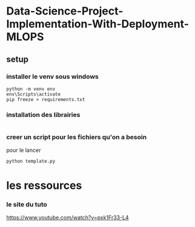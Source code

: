 # Data-Science-Project-Implementation-With-Deployment-MLOPS

## setup

### installer le venv sous windows
```
python -m venv env
env\Scripts\activate
pip freeze > requirements.txt
```

### installation des librairies

```

```

### creer un script pour les fichiers qu'on a besoin
pour le lancer 

```
python template.py
```


# les ressources

### le site du tuto
https://www.youtube.com/watch?v=pxk1Fr33-L4
